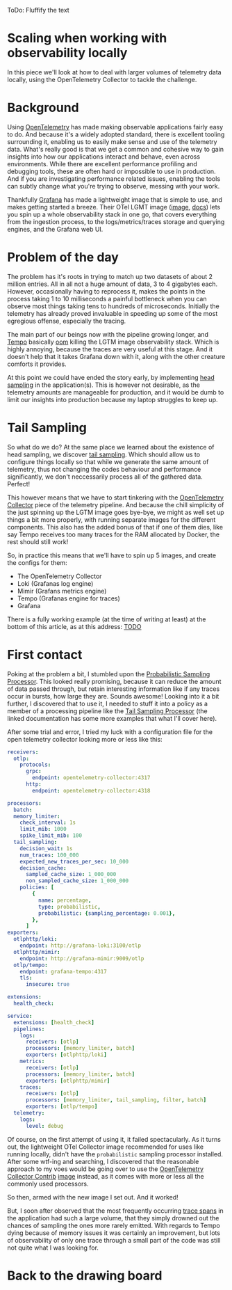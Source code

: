 ToDo: Fluffify the text

# Scaling when working with observability locally

In this piece we'll look at how to deal with larger volumes of telemetry data locally, using the OpenTelemetry Collector to tackle the challenge.

# Background

Using [OpenTelemetry](https://opentelemetry.io/) has made making observable applications fairly easy to do. And because it's a widely adopted standard, there is excellent tooling surrounding it, enabling us to easily make sense and use of the telemetry data. What's really good is that we get a common and cohesive way to gain insights into how our applications interact and behave, even across environments. While there are excellent performance profiling and debugging tools, these are often hard or impossible to use in production. And if you are investigating performance related issues, enabling the tools can subtly change what you're trying to observe, messing with your work.

Thankfully [Grafana](https://grafana.com) has made a lightweight image that is simple to use, and makes getting started a breeze. Their OTel LGMT image ([image](https://hub.docker.com/r/grafana/otel-lgtm), [docs](https://github.com/grafana/docker-otel-lgtm/?tab=readme-ov-file#docker-otel-lgtm)) lets you spin up a whole observability stack in one go, that covers everything from the ingestion process, to the logs/metrics/traces storage and querying engines, and the Grafana web UI.

# Problem of the day

The problem has it's roots in trying to match up two datasets of about 2 million entries. All in all not a huge amount of data, 3 to 4 gigabytes each. However, occasionally having to reprocess it, makes the points in the process taking 1 to 10 milliseconds a painful bottleneck when you can observe most things taking tens to hundreds of microseconds. Initially the telemetry has already proved invaluable in speeding up some of the most egregious offense, especially the tracing.

The main part of our beings now with the pipeline growing longer, and [Tempo](https://grafana.com/oss/tempo/) basically [oom](https://en.wikipedia.org/wiki/Out_of_memory) killing the LGTM image observability stack. Which is highly annoying, because the traces are very useful at this stage. And it doesn't help that it takes Grafana down with it, along with the other creature comforts it provides.

At this point we could have ended the story early, by implementing [head sampling](https://opentelemetry.io/docs/concepts/sampling/#head-sampling) in the application(s). This is however not desirable, as the telemetry amounts are manageable for production, and it would be dumb to limit our insights into production because my laptop struggles to keep up.

# Tail Sampling

So what do we do? At the same place we learned about the existence of head sampling, we discover [tail sampling](https://opentelemetry.io/docs/concepts/sampling/#tail-sampling). Which should allow us to configure things locally so that while we generate the same amount of telemetry, thus not changing the codes behaviour and performance significantly, we don't neccessarily process all of the gathered data. Perfect!

This however means that we have to start tinkering with the [OpenTelemetry Collector](https://opentelemetry.io/docs/collector/) piece of the telemetry pipeline. And because the chill simplicity of the just spinning up the LGTM image goes bye-bye, we might as well set up things a bit more properly, with running separate images for the different components. This also has the added bonus of that if one of them dies, like say Tempo receives too many traces for the RAM allocated by Docker, the rest should still work!

So, in practice this means that we'll have to spin up 5 images, and create the configs for them:

- The OpenTelemetry Collector
- Loki (Grafanas log engine)
- Mimir (Grafans metrics engine)
- Tempo (Grafanas engine for traces)
- Grafana

There is a fully working example (at the time of writing at least) at the bottom of this article, as at this address: [TODO](./)

# First contact

Poking at the problem a bit, I stumbled upon the [Probabilistic Sampling Processor](https://github.com/open-telemetry/opentelemetry-collector-contrib/tree/main/processor/probabilisticsamplerprocessor). This looked really promising, because it can reduce the amount of data passed through, but retain interesting information like if any traces occur in bursts, how large they are. Sounds awesome! Looking into it a bit further, I discovered that to use it, I needed to stuff it into a policy as a member of a processing pipeline like the [Tail Sampling Processor](https://github.com/open-telemetry/opentelemetry-collector-contrib/tree/main/processor/tailsamplingprocessor) (the linked documentation has some more examples that what I'll cover here).

After some trial and error, I tried my luck with a configuration file for the open telemetry collector looking more or less like this:

```yaml
receivers:
  otlp:
    protocols:
      grpc:
        endpoint: opentelemetry-collector:4317
      http:
        endpoint: opentelemetry-collector:4318

processors:
  batch:
  memory_limiter:
    check_interval: 1s
    limit_mib: 1000
    spike_limit_mib: 100
  tail_sampling:
    decision_wait: 1s
    num_traces: 100_000
    expected_new_traces_per_sec: 10_000
    decision_cache:
      sampled_cache_size: 1_000_000
      non_sampled_cache_size: 1_000_000
    policies: [
        {
          name: percentage,
          type: probabilistic,
          probabilistic: {sampling_percentage: 0.001},
        },
      ]
exporters:
  otlphttp/loki:
    endpoint: http://grafana-loki:3100/otlp
  otlphttp/mimir:
    endpoint: http://grafana-mimir:9009/otlp
  otlp/tempo:
    endpoint: grafana-tempo:4317
    tls:
      insecure: true

extensions:
  health_check:

service:
  extensions: [health_check]
  pipelines:
    logs:
      receivers: [otlp]
      processors: [memory_limiter, batch]
      exporters: [otlphttp/loki]
    metrics:
      receivers: [otlp]
      processors: [memory_limiter, batch]
      exporters: [otlphttp/mimir]
    traces:
      receivers: [otlp]
      processors: [memory_limiter, tail_sampling, filter, batch]
      exporters: [otlp/tempo]
  telemetry:
    logs:
      level: debug
```

Of course, on the first attempt of using it, it failed spectacularly. As it turns out, the lightweight OTel Collector image recommended for uses like running locally, didn't have the `probabilistic` sampling processor installed. After some wtf-ing and searching, I discovered that the reasonable approach to my voes would be going over to use the [OpenTelemetry Collector Contrib](https://github.com/open-telemetry/opentelemetry-collector-contrib) [image](https://hub.docker.com/r/otel/opentelemetry-collector-contrib) instead, as it comes with more or less all the commonly used processors.

So then, armed with the new image I set out. And it worked!

But, I soon after observed that the most frequently occurring [trace spans](https://opentelemetry.io/docs/concepts/signals/traces/#spans) in the application had such a large volume, that they simply drowned out the chances of sampling the ones more rarely emitted. With regards to Tempo dying because of memory issues it was certainly an improvement, but lots of observability of only one trace through a small part of the code was still not quite what I was looking for.

# Back to the drawing board


